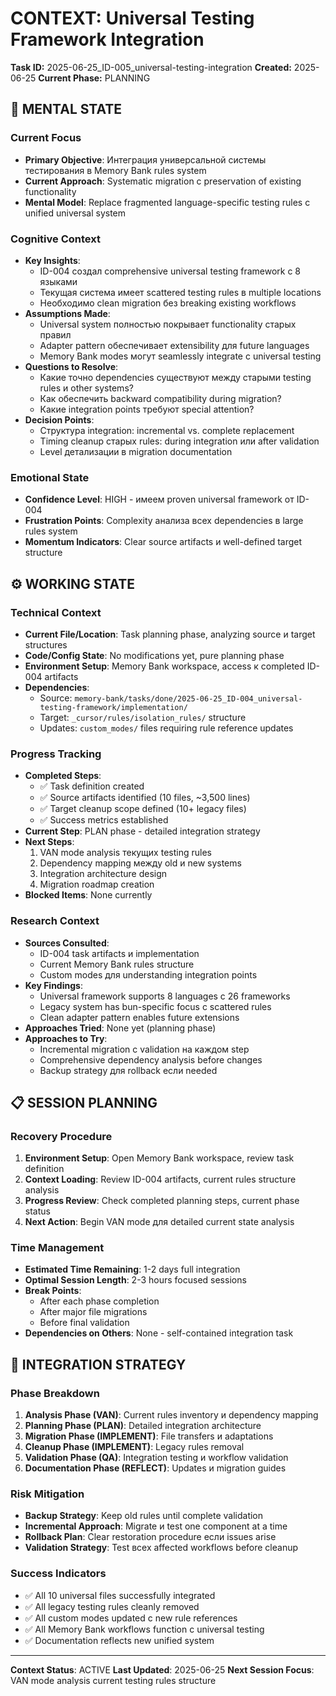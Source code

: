 # CONTEXT: Universal Testing Framework Integration

**Task ID:** 2025-06-25_ID-005_universal-testing-integration
**Created:** 2025-06-25
**Current Phase:** PLANNING

## 🧠 MENTAL STATE

### Current Focus
- **Primary Objective**: Интеграция универсальной системы тестирования в Memory Bank rules system
- **Current Approach**: Systematic migration с preservation of existing functionality
- **Mental Model**: Replace fragmented language-specific testing rules с unified universal system

### Cognitive Context
- **Key Insights**:
  - ID-004 создал comprehensive universal testing framework с 8 языками
  - Текущая система имеет scattered testing rules в multiple locations
  - Необходимо clean migration без breaking existing workflows
- **Assumptions Made**:
  - Universal system полностью покрывает functionality старых правил
  - Adapter pattern обеспечивает extensibility для future languages
  - Memory Bank modes могут seamlessly integrate с universal testing
- **Questions to Resolve**:
  - Какие точно dependencies существуют между старыми testing rules и other systems?
  - Как обеспечить backward compatibility during migration?
  - Какие integration points требуют special attention?
- **Decision Points**:
  - Структура integration: incremental vs. complete replacement
  - Timing cleanup старых rules: during integration или after validation
  - Level детализации в migration documentation

### Emotional State
- **Confidence Level**: HIGH - имеем proven universal framework от ID-004
- **Frustration Points**: Complexity анализа всех dependencies в large rules system
- **Momentum Indicators**: Clear source artifacts и well-defined target structure

## ⚙️ WORKING STATE

### Technical Context
- **Current File/Location**: Task planning phase, analyzing source и target structures
- **Code/Config State**: No modifications yet, pure planning phase
- **Environment Setup**: Memory Bank workspace, access к completed ID-004 artifacts
- **Dependencies**:
  - Source: `memory-bank/tasks/done/2025-06-25_ID-004_universal-testing-framework/implementation/`
  - Target: `_cursor/rules/isolation_rules/` structure
  - Updates: `custom_modes/` files requiring rule reference updates

### Progress Tracking
- **Completed Steps**:
  - ✅ Task definition created
  - ✅ Source artifacts identified (10 files, ~3,500 lines)
  - ✅ Target cleanup scope defined (10+ legacy files)
  - ✅ Success metrics established
- **Current Step**: PLAN phase - detailed integration strategy
- **Next Steps**:
  1. VAN mode analysis текущих testing rules
  2. Dependency mapping между old и new systems
  3. Integration architecture design
  4. Migration roadmap creation
- **Blocked Items**: None currently

### Research Context
- **Sources Consulted**:
  - ID-004 task artifacts и implementation
  - Current Memory Bank rules structure
  - Custom modes для understanding integration points
- **Key Findings**:
  - Universal framework supports 8 languages с 26 frameworks
  - Legacy system has bun-specific focus с scattered rules
  - Clean adapter pattern enables future extensions
- **Approaches Tried**: None yet (planning phase)
- **Approaches to Try**:
  - Incremental migration с validation на каждом step
  - Comprehensive dependency analysis before changes
  - Backup strategy для rollback если needed

## 📋 SESSION PLANNING

### Recovery Procedure
1. **Environment Setup**: Open Memory Bank workspace, review task definition
2. **Context Loading**: Review ID-004 artifacts, current rules structure analysis
3. **Progress Review**: Check completed planning steps, current phase status
4. **Next Action**: Begin VAN mode для detailed current state analysis

### Time Management
- **Estimated Time Remaining**: 1-2 days full integration
- **Optimal Session Length**: 2-3 hours focused sessions
- **Break Points**:
  - After each phase completion
  - After major file migrations
  - Before final validation
- **Dependencies on Others**: None - self-contained integration task

## 🎯 INTEGRATION STRATEGY

### Phase Breakdown
1. **Analysis Phase (VAN)**: Current rules inventory и dependency mapping
2. **Planning Phase (PLAN)**: Detailed integration architecture
3. **Migration Phase (IMPLEMENT)**: File transfers и adaptations
4. **Cleanup Phase (IMPLEMENT)**: Legacy rules removal
5. **Validation Phase (QA)**: Integration testing и workflow validation
6. **Documentation Phase (REFLECT)**: Updates и migration guides

### Risk Mitigation
- **Backup Strategy**: Keep old rules until complete validation
- **Incremental Approach**: Migrate и test one component at a time
- **Rollback Plan**: Clear restoration procedure если issues arise
- **Validation Strategy**: Test всех affected workflows before cleanup

### Success Indicators
- ✅ All 10 universal files successfully integrated
- ✅ All legacy testing rules cleanly removed
- ✅ All custom modes updated с new rule references
- ✅ All Memory Bank workflows function с universal testing
- ✅ Documentation reflects new unified system

---

**Context Status**: ACTIVE
**Last Updated**: 2025-06-25
**Next Session Focus**: VAN mode analysis current testing rules structure